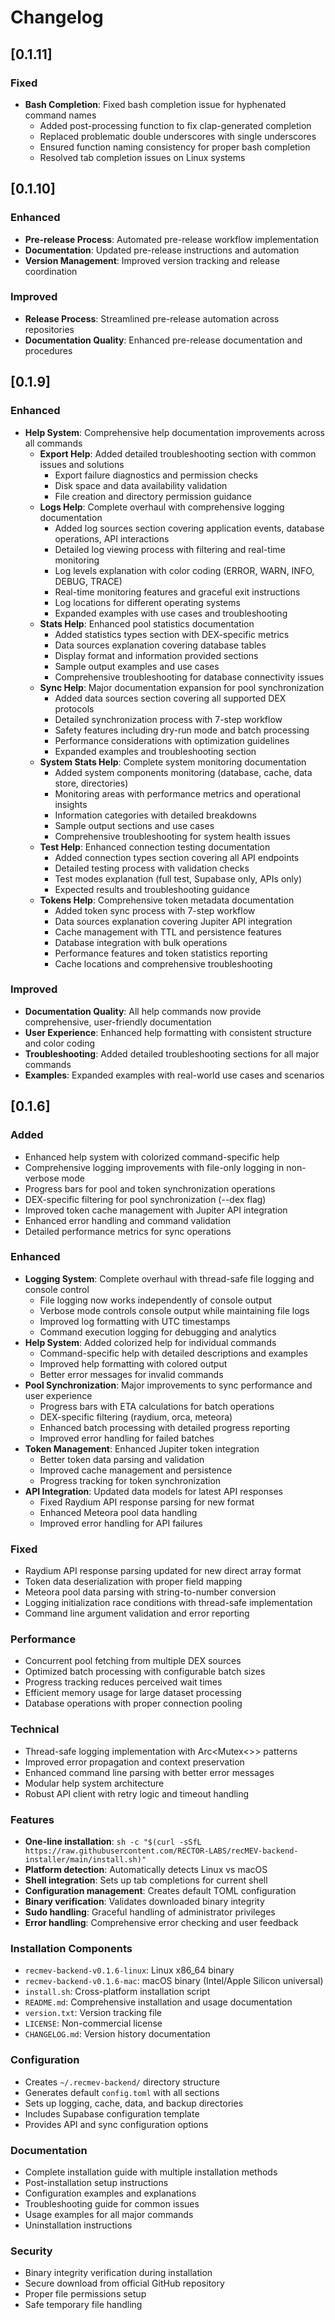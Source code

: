 # Changelog

## [0.1.11]

### Fixed

- **Bash Completion**: Fixed bash completion issue for hyphenated command names
  - Added post-processing function to fix clap-generated completion
  - Replaced problematic double underscores with single underscores
  - Ensured function naming consistency for proper bash completion
  - Resolved tab completion issues on Linux systems

## [0.1.10]

### Enhanced

- **Pre-release Process**: Automated pre-release workflow implementation
- **Documentation**: Updated pre-release instructions and automation
- **Version Management**: Improved version tracking and release coordination

### Improved

- **Release Process**: Streamlined pre-release automation across repositories
- **Documentation Quality**: Enhanced pre-release documentation and procedures

## [0.1.9]

### Enhanced

- **Help System**: Comprehensive help documentation improvements across all commands
  - **Export Help**: Added detailed troubleshooting section with common issues and solutions
    - Export failure diagnostics and permission checks
    - Disk space and data availability validation
    - File creation and directory permission guidance
  - **Logs Help**: Complete overhaul with comprehensive logging documentation
    - Added log sources section covering application events, database operations, API interactions
    - Detailed log viewing process with filtering and real-time monitoring
    - Log levels explanation with color coding (ERROR, WARN, INFO, DEBUG, TRACE)
    - Real-time monitoring features and graceful exit instructions
    - Log locations for different operating systems
    - Expanded examples with use cases and troubleshooting
  - **Stats Help**: Enhanced pool statistics documentation
    - Added statistics types section with DEX-specific metrics
    - Data sources explanation covering database tables
    - Display format and information provided sections
    - Sample output examples and use cases
    - Comprehensive troubleshooting for database connectivity issues
  - **Sync Help**: Major documentation expansion for pool synchronization
    - Added data sources section covering all supported DEX protocols
    - Detailed synchronization process with 7-step workflow
    - Safety features including dry-run mode and batch processing
    - Performance considerations with optimization guidelines
    - Expanded examples and troubleshooting section
  - **System Stats Help**: Complete system monitoring documentation
    - Added system components monitoring (database, cache, data store, directories)
    - Monitoring areas with performance metrics and operational insights
    - Information categories with detailed breakdowns
    - Sample output sections and use cases
    - Comprehensive troubleshooting for system health issues
  - **Test Help**: Enhanced connection testing documentation
    - Added connection types section covering all API endpoints
    - Detailed testing process with validation checks
    - Test modes explanation (full test, Supabase only, APIs only)
    - Expected results and troubleshooting guidance
  - **Tokens Help**: Comprehensive token metadata documentation
    - Added token sync process with 7-step workflow
    - Data sources explanation covering Jupiter API integration
    - Cache management with TTL and persistence features
    - Database integration with bulk operations
    - Performance features and token statistics reporting
    - Cache locations and comprehensive troubleshooting

### Improved

- **Documentation Quality**: All help commands now provide comprehensive, user-friendly documentation
- **User Experience**: Enhanced help formatting with consistent structure and color coding
- **Troubleshooting**: Added detailed troubleshooting sections for all major commands
- **Examples**: Expanded examples with real-world use cases and scenarios

## [0.1.6]

### Added

- Enhanced help system with colorized command-specific help
- Comprehensive logging improvements with file-only logging in non-verbose mode
- Progress bars for pool and token synchronization operations
- DEX-specific filtering for pool synchronization (--dex flag)
- Improved token cache management with Jupiter API integration
- Enhanced error handling and command validation
- Detailed performance metrics for sync operations

### Enhanced

- **Logging System**: Complete overhaul with thread-safe file logging and console control
  - File logging now works independently of console output
  - Verbose mode controls console output while maintaining file logs
  - Improved log formatting with UTC timestamps
  - Command execution logging for debugging and analytics
- **Help System**: Added colorized help for individual commands
  - Command-specific help with detailed descriptions and examples
  - Improved help formatting with colored output
  - Better error messages for invalid commands
- **Pool Synchronization**: Major improvements to sync performance and user experience
  - Progress bars with ETA calculations for batch operations
  - DEX-specific filtering (raydium, orca, meteora)
  - Enhanced batch processing with detailed progress reporting
  - Improved error handling for failed batches
- **Token Management**: Enhanced Jupiter token integration
  - Better token data parsing and validation
  - Improved cache management and persistence
  - Progress tracking for token synchronization
- **API Integration**: Updated data models for latest API responses
  - Fixed Raydium API response parsing for new format
  - Enhanced Meteora pool data handling
  - Improved error handling for API failures

### Fixed

- Raydium API response parsing updated for new direct array format
- Token data deserialization with proper field mapping
- Meteora pool data parsing with string-to-number conversion
- Logging initialization race conditions with thread-safe implementation
- Command line argument validation and error reporting

### Performance

- Concurrent pool fetching from multiple DEX sources
- Optimized batch processing with configurable batch sizes
- Progress tracking reduces perceived wait times
- Efficient memory usage for large dataset processing
- Database operations with proper connection pooling

### Technical

- Thread-safe logging implementation with Arc<Mutex<>> patterns
- Improved error propagation and context preservation
- Enhanced command line parsing with better error messages
- Modular help system architecture
- Robust API client with retry logic and timeout handling

### Features

- **One-line installation**: `sh -c "$(curl -sSfL https://raw.githubusercontent.com/RECTOR-LABS/recMEV-backend-installer/main/install.sh)"`
- **Platform detection**: Automatically detects Linux vs macOS
- **Shell integration**: Sets up tab completions for current shell
- **Configuration management**: Creates default TOML configuration
- **Binary verification**: Validates downloaded binary integrity
- **Sudo handling**: Graceful handling of administrator privileges
- **Error handling**: Comprehensive error checking and user feedback

### Installation Components

- `recmev-backend-v0.1.6-linux`: Linux x86_64 binary
- `recmev-backend-v0.1.6-mac`: macOS binary (Intel/Apple Silicon universal)
- `install.sh`: Cross-platform installation script
- `README.md`: Comprehensive installation and usage documentation
- `version.txt`: Version tracking file
- `LICENSE`: Non-commercial license
- `CHANGELOG.md`: Version history documentation

### Configuration

- Creates `~/.recmev-backend/` directory structure
- Generates default `config.toml` with all sections
- Sets up logging, cache, data, and backup directories
- Includes Supabase configuration template
- Provides API and sync configuration options

### Documentation

- Complete installation guide with multiple installation methods
- Post-installation setup instructions
- Configuration examples and explanations
- Troubleshooting guide for common issues
- Usage examples for all major commands
- Uninstallation instructions

### Security

- Binary integrity verification during installation
- Secure download from official GitHub repository
- Proper file permissions setup
- Safe temporary file handling
